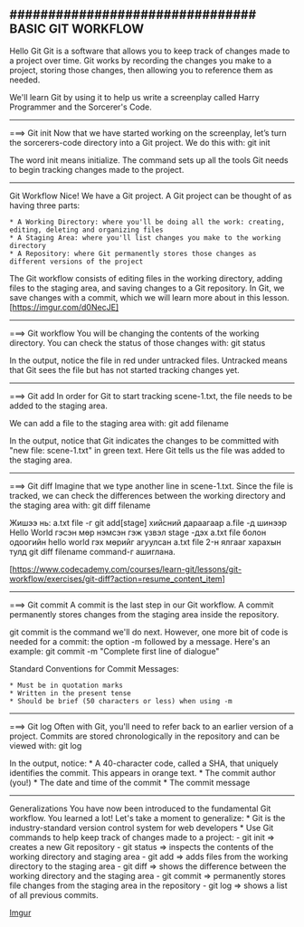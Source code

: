 ################################
BASIC GIT WORKFLOW
--------------------------------
Hello Git
Git is a software that allows you to keep track of changes made to a project over time. Git works by recording the changes you make to a project, storing those changes, then allowing you to reference them as needed.

We'll learn Git by using it to help us write a screenplay called Harry Programmer and the Sorcerer's Code.



--------------------------------
===> Git init
Now that we have started working on the screenplay, let’s turn the sorcerers-code directory into a Git project. We do this with:
                git init

The word init means initialize. The command sets up all the tools Git needs to begin tracking changes made to the project.



--------------------------------
Git Workflow
Nice! We have a Git project. A Git project can be thought of as having three parts:

    * A Working Directory: where you'll be doing all the work: creating, editing, deleting and organizing files
    * A Staging Area: where you'll list changes you make to the working directory
    * A Repository: where Git permanently stores those changes as different versions of the project

The Git workflow consists of editing files in the working directory, adding files to the staging area, and saving changes to a Git repository. In Git, we save changes with a commit, which we will learn more about in this lesson. [https://imgur.com/d0NecJE]

--------------------------------
===> Git workflow
You will be changing the contents of the working directory. You can check the status of those changes with:
    git status

In the output, notice the file in red under untracked files. Untracked means that Git sees the file but has not started tracking changes yet.

--------------------------------
===> Git add
In order for Git to start tracking scene-1.txt, the file needs to be added to the staging area.

We can add a file to the staging area with:
    git add filename

In the output, notice that Git indicates the changes to be committed with "new file: scene-1.txt" in green text. Here Git tells us the file was added to the staging area.

--------------------------------
===> Git diff
Imagine that we type another line in scene-1.txt. Since the file is tracked, we can check the differences between the working directory and the staging area with:
        git diff filename

Жишээ нь: 
a.txt file -г git add[stage] хийсний дараагаар a.file -д шинээр Hello World гэсэн мөр нэмсэн гэж үзвэл stage -дэх a.txt file болон одоогийн hello world гэх мөрийг агуулсан a.txt file 2-н ялгааг харахын тулд git diff filename command-г ашиглана.

[https://www.codecademy.com/courses/learn-git/lessons/git-workflow/exercises/git-diff?action=resume_content_item]


--------------------------------
===> Git commit
A commit is the last step in our Git workflow. A commit permanently stores changes from the staging area inside the repository.

git commit is the command we'll do next. However, one more bit of code is needed for a commit: the option -m followed by a message. Here's an example:
    git commit -m "Complete first line of dialogue"

Standard Conventions for Commit Messages:

    * Must be in quotation marks
    * Written in the present tense
    * Should be brief (50 characters or less) when using -m

--------------------------------
===> Git log
Often with Git, you'll need to refer back to an earlier version of a project. Commits are stored chronologically in the repository and can be viewed with:
    git log

In the output, notice:
    * A 40-character code, called a SHA, that uniquely identifies the commit. This appears in orange text.
    * The commit author (you!)
    * The date and time of the commit
    * The commit message

--------------------------------
Generalizations
You have now been introduced to the fundamental Git workflow. You learned a lot! Let's take a moment to generalize:
    * Git is the industry-standard version control system for web developers
    * Use Git commands to help keep track of changes made to a project:
        - git init => creates a new Git repository
        - git status => inspects the contents of the working directory and staging area
        - git add => adds files from the working directory to the staging area
        - git diff => shows the difference between the working directory and the staging area
        - git commit => permanently stores file changes from the staging area in the repository
        - git log => shows a list of all previous commits.

[Imgur](https://i.imgur.com/d0NecJE.png)